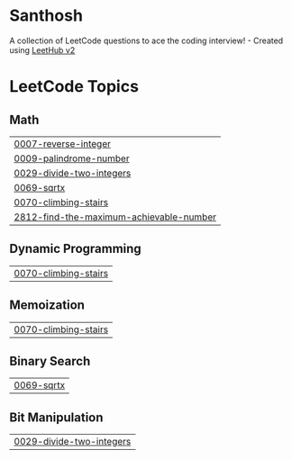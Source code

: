 # Santhosh
A collection of LeetCode questions to ace the coding interview! - Created using [LeetHub v2](https://github.com/arunbhardwaj/LeetHub-2.0)

<!---LeetCode Topics Start-->
# LeetCode Topics
## Math
|  |
| ------- |
| [0007-reverse-integer](https://github.com/Santhosh73420/Santhosh/tree/master/0007-reverse-integer) |
| [0009-palindrome-number](https://github.com/Santhosh73420/Santhosh/tree/master/0009-palindrome-number) |
| [0029-divide-two-integers](https://github.com/Santhosh73420/Santhosh/tree/master/0029-divide-two-integers) |
| [0069-sqrtx](https://github.com/Santhosh73420/Santhosh/tree/master/0069-sqrtx) |
| [0070-climbing-stairs](https://github.com/Santhosh73420/Santhosh/tree/master/0070-climbing-stairs) |
| [2812-find-the-maximum-achievable-number](https://github.com/Santhosh73420/Santhosh/tree/master/2812-find-the-maximum-achievable-number) |
## Dynamic Programming
|  |
| ------- |
| [0070-climbing-stairs](https://github.com/Santhosh73420/Santhosh/tree/master/0070-climbing-stairs) |
## Memoization
|  |
| ------- |
| [0070-climbing-stairs](https://github.com/Santhosh73420/Santhosh/tree/master/0070-climbing-stairs) |
## Binary Search
|  |
| ------- |
| [0069-sqrtx](https://github.com/Santhosh73420/Santhosh/tree/master/0069-sqrtx) |
## Bit Manipulation
|  |
| ------- |
| [0029-divide-two-integers](https://github.com/Santhosh73420/Santhosh/tree/master/0029-divide-two-integers) |
<!---LeetCode Topics End-->